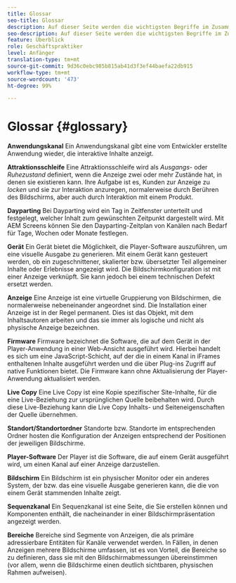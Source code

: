```yaml
---
title: Glossar
seo-title: Glossar
description: Auf dieser Seite werden die wichtigsten Begriffe im Zusammenhang mit AEM Screens erläutert.
seo-description: Auf dieser Seite werden die wichtigsten Begriffe im Zusammenhang mit AEM Screens erläutert.
feature: Überblick
role: Geschäftspraktiker
level: Anfänger
translation-type: tm+mt
source-git-commit: 9d36c0ebc985b815ab41d3f3ef44baefa22db915
workflow-type: tm+mt
source-wordcount: '473'
ht-degree: 99%

---
```



# Glossar {#glossary}

**Anwendungskanal** Ein Anwendungskanal gibt eine vom Entwickler erstellte Anwendung wieder, die interaktive Inhalte anzeigt.

**Attraktionsschleife** Eine Attraktionsschleife wird als *Ausgangs*- oder *Ruhezustand* definiert, wenn die Anzeige zwei oder mehr Zustände hat, in denen sie existieren kann. Ihre Aufgabe ist es, Kunden zur Anzeige zu *locken* und sie zur Interaktion anzuregen, normalerweise durch Berühren des Bildschirms, aber auch durch Interaktion mit einem Produkt.

**Dayparting** Bei Dayparting wird ein Tag in Zeitfenster unterteilt und festgelegt, welcher Inhalt zum gewünschten Zeitpunkt dargestellt wird. Mit AEM Screens können Sie den Dayparting-Zeitplan von Kanälen nach Bedarf für Tage, Wochen oder Monate festlegen.

**Gerät** Ein Gerät bietet die Möglichkeit, die Player-Software auszuführen, um eine visuelle Ausgabe zu generieren. Mit einem Gerät kann gesteuert werden, ob ein zugeschnittener, skalierter bzw. übersetzter Teil allgemeiner Inhalte oder Erlebnisse angezeigt wird. Die Bildschirmkonfiguration ist mit einer Anzeige verknüpft. Sie kann jedoch bei einem technischen Defekt ersetzt werden.

**Anzeige** Eine Anzeige ist eine virtuelle Gruppierung von Bildschirmen, die normalerweise nebeneinander angeordnet sind. Die Installation einer Anzeige ist in der Regel permanent. Dies ist das Objekt, mit dem Inhaltsautoren arbeiten und das sie immer als logische und nicht als physische Anzeige bezeichnen.

**Firmware** Firmware bezeichnet die Software, die auf dem Gerät in der Player-Anwendung in einer Web-Ansicht ausgeführt wird. Hierbei handelt es sich um eine JavaScript-Schicht, auf der die in einem Kanal in iFrames enthaltenen Inhalte ausgeführt werden und die über Plug-ins Zugriff auf native Funktionen bietet. Die Firmware kann ohne Aktualisierung der Player-Anwendung aktualisiert werden.

**Live Copy** Eine Live Copy ist eine Kopie spezifischer Site-Inhalte, für die eine Live-Beziehung zur ursprünglichen Quelle beibehalten wird. Durch diese Live-Beziehung kann die Live Copy Inhalts- und Seiteneigenschaften der Quelle übernehmen.

**Standort/Standortordner** Standorte bzw. Standorte im entsprechenden Ordner hosten die Konfiguration der Anzeigen entsprechend der Positionen der jeweiligen Bildschirme.

**Player-Software** Der Player ist die Software, die auf einem Gerät ausgeführt wird, um einen Kanal auf einer Anzeige darzustellen.

**Bildschirm** Ein Bildschirm ist ein physischer Monitor oder ein anderes System, der bzw. das eine visuelle Ausgabe generieren kann, die die von einem Gerät stammenden Inhalte zeigt.

**Sequenzkanal** Ein Sequenzkanal ist eine Seite, die Sie erstellen können und Komponenten enthält, die nacheinander in einer Bildschirmpräsentation angezeigt werden.

**Bereiche** Bereiche sind Segmente von Anzeigen, die als primäre adressierbare Entitäten für Kanäle verwendet werden. In Fällen, in denen Anzeigen mehrere Bildschirme umfassen, ist es von Vorteil, die Bereiche so zu definieren, dass sie mit den Bildschirmabmessungen übereinstimmen (vor allem, wenn die Bildschirme einen deutlich sichtbaren, physischen Rahmen aufweisen).
